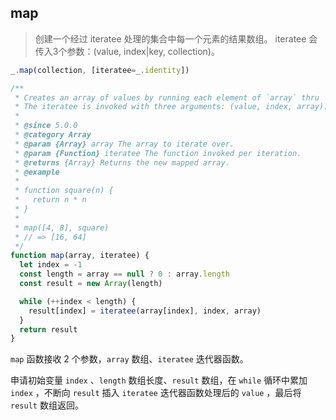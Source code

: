 ## map

> 创建一个经过 iteratee 处理的集合中每一个元素的结果数组。 iteratee 会传入3个参数：(value, index|key, collection)。 

```js
_.map(collection, [iteratee=_.identity])
```

```js
/**
 * Creates an array of values by running each element of `array` thru `iteratee`.
 * The iteratee is invoked with three arguments: (value, index, array).
 *
 * @since 5.0.0
 * @category Array
 * @param {Array} array The array to iterate over.
 * @param {Function} iteratee The function invoked per iteration.
 * @returns {Array} Returns the new mapped array.
 * @example
 *
 * function square(n) {
 *   return n * n
 * }
 *
 * map([4, 8], square)
 * // => [16, 64]
 */
function map(array, iteratee) {
  let index = -1
  const length = array == null ? 0 : array.length
  const result = new Array(length)

  while (++index < length) {
    result[index] = iteratee(array[index], index, array)
  }
  return result
}
```

`map` 函数接收 2 个参数，`array` 数组、`iteratee` 迭代器函数。

申请初始变量 `index` 、`length` 数组长度、`result` 数组，在 `while` 循环中累加 `index` ，不断向 `result` 插入 `iteratee` 迭代器函数处理后的 `value` ，最后将 `result` 数组返回。